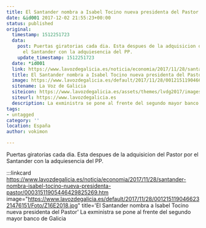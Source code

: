 ```yaml
---
title: El Santander nombra a Isabel Tocino nueva presidenta del Pastor
date: &id001 2017-12-02 21:55:23+00:00
status: published
original:
  timestamp: 1512251723
  data:
    post: Puertas giratorias cada dia. Esta despues de la adquisicion del Pastor por
      el Santander con la adquiesencia del PP.
    update_timestamp: 1512251723
  date: *id001
  link: https://www.lavozdegalicia.es/noticia/economia/2017/11/28/santander-nombra-isabel-tocino-nueva-presidenta-pastor/00031511905446429825269.htm
  title: El Santander nombra a Isabel Tocino nueva presidenta del Pastor
  image: https://www.lavozdegalicia.es/default/2017/11/28/00121511904662321476151/Foto/Z16E2018.jpg
  sitename: La Voz de Galicia
  siteicon: https://www.lavozdegalicia.es/assets/themes/lvdg2017/images/favicon/android-icon-192x192.png
  siteurl: https://www.lavozdegalicia.es
  description: La exministra se pone al frente del segundo mayor banco de Galicia
tags:
- untagged
category: ''
location: España
author: vokimon

---
```

Puertas giratorias cada dia. Esta despues de la adquisicion del Pastor por el Santander con la adquiesencia del PP.

:::linkcard https://www.lavozdegalicia.es/noticia/economia/2017/11/28/santander-nombra-isabel-tocino-nueva-presidenta-pastor/00031511905446429825269.htm image="https://www.lavozdegalicia.es/default/2017/11/28/00121511904662321476151/Foto/Z16E2018.jpg" title='El Santander nombra a Isabel Tocino nueva presidenta del Pastor'
    La exministra se pone al frente del segundo mayor banco de Galicia

